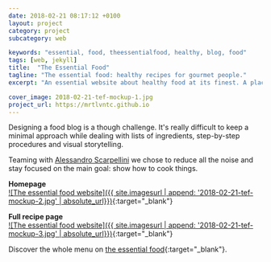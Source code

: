 ```yaml
---
date: 2018-02-21 08:17:12 +0100
layout: project
category: project
subcategory: web

keywords: "essential, food, theessentialfood, healthy, blog, food"
tags: [web, jekyll]
title:  "The Essential Food"
tagline: "The essential food: healthy recipes for gourmet people."
excerpt: "An essential website about healthy food at its finest. A place where tasty recipes meet minimalist and ergonomic design."

cover_image: 2018-02-21-tef-mockup-1.jpg
project_url: https://mrtlvntc.github.io
---
```


Designing a food blog is a though challenge. It's really difficult to keep a minimal approach while dealing with lists of ingredients, step-by-step procedures and visual storytelling.

Teaming with [Alessandro Scarpellini](https://alessandroscarpellini.it) we chose to reduce all the noise and stay focused on the main goal: show how to cook things.

__Homepage__ <br>
[![The essential food website]({{ site.imagesurl | append: '2018-02-21-tef-mockup-2.jpg' | absolute_url}})](https://mrtlvntc.github.io){:target="_blank"}

__Full recipe page__ <br>
[![The essential food website]({{ site.imagesurl | append: '2018-02-21-tef-mockup-3.jpg' | absolute_url}})](https://mrtlvntc.github.io/recipe/2018/05/13/potatoes-bites/){:target="_blank"}

Discover the whole menu on [the essential food](https://mrtlvntc.github.io){:target="_blank"}.
